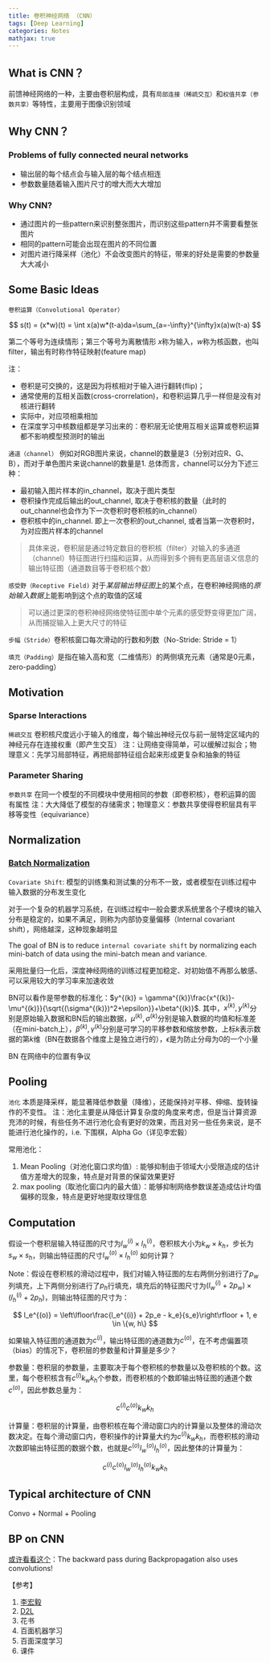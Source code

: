 ```yaml
---
title: 卷积神经网络 （CNN）
tags: [Deep Learning]
categories: Notes
mathjax: true
---
```

## What is CNN？

前馈神经网络的一种，主要由卷积层构成，具有`局部连接（稀疏交互）`和`权值共享（参数共享）`等特性，主要用于图像识别领域

<!-- more -->

## Why CNN？

### Problems of fully connected neural networks

- 输出层的每个结点会与输入层的每个结点相连
- 参数数量随着输入图片尺寸的增大而大大增加

### Why CNN?

* 通过图片的一些pattern来识别整张图片，而识别这些pattern并不需要看整张图片
* 相同的pattern可能会出现在图片的不同位置
* 对图片进行降采样（池化）不会改变图片的特征，带来的好处是需要的参数量大大减小

## Some Basic Ideas

`卷积运算（Convolutional Operator）`

$$
s(t) = (x*w)(t) = \int x(a)w*(t-a)da=\sum_{a=-\infty}^{\infty}x(a)w(t-a)
$$

第二个等号为连续情形；第三个等号为离散情形
$x$称为输入，$w$称为核函数，也叫filter，输出有时称作特征映射(feature map)

注：

- 卷积是可交换的，这是因为将核相对于输入进行翻转(flip)；
- 通常使用的互相关函数(cross-crorrelation)，和卷积运算几乎一样但是没有对核进行翻转
- 实际中，对应项相乘相加
- 在深度学习中核数组都是学习出来的：卷积层无论使用互相关运算或卷积运算都不影响模型预测时的输出

`通道（channel）` 例如对RGB图片来说，channel的数量是3（分别对应R、G、B），而对于单色图片来说channel的数量是1. 总体而言，channel可以分为下述三种：

- 最初输入图片样本的in_channel，取决于图片类型
- 卷积操作完成后输出的out_channel, 取决于卷积核的数量（此时的out_channel也会作为下一次卷积时卷积核的in_channel）
- 卷积核中的in_channel. 即上一次卷积的out_channel, 或者当第一次卷积时，为对应图片样本的channel

> 具体来说，卷积层是通过特定数目的卷积核（filter）对输入的多通道（channel）特征图进行扫描和运算，从而得到多个拥有更高层语义信息的输出特征图（通道数目等于卷积核个数）

`感受野（Receptive Field)` 对于*某层输出特征图*上的某个点，在卷积神经网络的*原始输入数据*上能影响到这个点的取值的区域

> 可以通过更深的卷积神经网络使特征图中单个元素的感受野变得更加广阔，从而捕捉输入上更大尺寸的特征

`步幅（Stride）`卷积核窗口每次滑动的行数和列数（No-Stride: Stride = 1）

`填充（Padding）`是指在输入高和宽（二维情形）的两侧填充元素（通常是0元素，zero-padding）

## Motivation

### Sparse Interactions

`稀疏交互` 卷积核尺度远小于输入的维度，每个输出神经元仅与前一层特定区域内的神经元存在连接权重（即产生交互）
注：让网络变得简单，可以缓解过拟合；物理意义：先学习局部特征，再把局部特征组合起来形成更复杂和抽象的特征

### Parameter Sharing

`参数共享` 在同一个模型的不同模块中使用相同的参数（即卷积核），卷积运算的固有属性
注：大大降低了模型的存储需求；物理意义：参数共享使得卷积层具有平移等变性（equivariance）



## Normalization

### [Batch Normalization](https://nealjean.com/ml/neural-network-normalization/)

`Covariate Shift`: 模型的训练集和测试集的分布不一致，或者模型在训练过程中输入数据的分布发生变化

对于一个复杂的机器学习系统，在训练过程中一般会要求系统里各个子模块的输入分布是稳定的，如果不满足，则称为内部协变量偏移（Internal covariant shift），网络越深，这种现象越明显

The goal of BN is to reduce `internal covariate shift` by normalizing each mini-batch of data using the mini-batch mean and variance.

采用批量归一化后，深度神经网络的训练过程更加稳定、对初始值不再那么敏感、可以采用较大的学习率来加速收敛

BN可以看作是带参数的标准化：$y^{(k)} = \gamma^{(k)}\frac{x^{(k)}-\mu^{(k)}}{\sqrt{(\sigma^{(k)})^2+\epsilon}}+\beta^{(k)}$. 其中，$x^{(k)}, y^{(k)}$分别是原始输入数据和BN后的输出数据，$\mu^{(k)}, \sigma^{(k)}$分别是输入数据的均值和标准差（在mini-batch上），$\beta^{(k)}, \gamma^{(k)}$分别是可学习的平移参数和缩放参数，上标$k$表示数据的第$k$维（BN在数据各个维度上是独立进行的），$\epsilon$是为防止分母为0的一个小量

BN 在网络中的位置有争议

## Pooling

`池化` 本质是降采样，能显著降低参数量（降维），还能保持对平移、伸缩、旋转操作的不变性。
注：池化主要是从降低计算复杂度的角度来考虑，但是当计算资源充沛的时候，有些任务不进行池化会有更好的效果，而且对另一些任务来说，是不能进行池化操作的，i.e. 下围棋，Alpha Go（详见李宏毅）

常用池化：

1. Mean Pooling（对池化窗口求均值）: 能够抑制由于领域大小受限造成的估计值方差增大的现象，特点是对背景的保留效果更好
2. max pooling（取池化窗口内的最大值）：能够抑制网络参数误差造成估计均值偏移的现象，特点是更好地提取纹理信息



## Computation

假设一个卷积层输入特征图的尺寸为$l_w^{(i)}\times l_h^{(i)}$，卷积核大小为$k_w \times k_h$，步长为$s_w \times s_h$，则输出特征图的尺寸$l_w^{(o)}\times l_h^{(o)}$ 如何计算？

Note：假设在卷积核的滑动过程中，我们对输入特征图的左右两侧分别进行了$p_w$列填充，上下两侧分别进行了$p_h$行填充，填充后的特征图尺寸为$(l_w^{(i)}+2p_w)\times (l_h^{(i)}+2p_h)$，则输出特征图的尺寸为：

$$
l_e^{(o)} = \left\lfloor\frac{l_e^{(i)} + 2p_e - k_e}{s_e}\right\rfloor + 1, e \in \{w, h\}
$$

如果输入特征图的通道数为$c^{(i)}$，输出特征图的通道数为$c^{(o)}$，在不考虑偏置项（bias）的情况下，卷积层的参数量和计算量是多少？

参数量：卷积层的参数量，主要取决于每个卷积核的参数量以及卷积核的个数。这里，每个卷积核含有$c^{(i)}k_wk_h$个参数，而卷积核的个数即输出特征图的通道个数$c^{(o)}$，因此参数总量为：

$$
c^{(i)}c^{(o)}k_wk_h
$$

计算量：卷积层的计算量，由卷积核在每个滑动窗口内的计算量以及整体的滑动次数决定。在每个滑动窗口内，卷积操作的计算量大约为$c^{(i)}k_wk_h$，而卷积核的滑动次数即输出特征图的数据个数，也就是$c^{(o)}l_w^{(o)}l_h^{(o)}$，因此整体的计算量为：

$$
c^{(i)}c^{(o)}l_w^{(o)}l_h^{(o)}k_wk_h
$$

## Typical architecture of CNN

Convo + Normal + Pooling


## BP on CNN

[或许看看这个](https://medium.com/@pavisj/convolutions-and-backpropagations-46026a8f5d2c)：The backward pass during Backpropagation also uses convolutions!






【参考】

1. [李宏毅](https://www.youtube.com/watch?v=OP5HcXJg2Aw)
2. [D2L](https://d2l.ai/chapter_convolutional-neural-networks/conv-layer.html)
3. 花书
4. 百面机器学习
5. 百面深度学习
6. 课件
